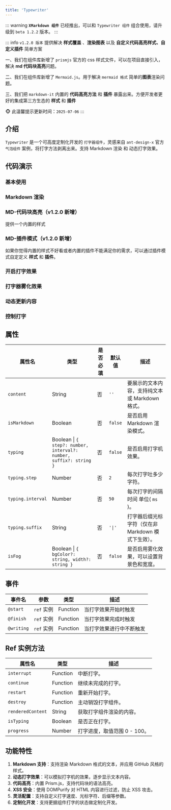 ```yaml
---
title: 'Typewriter'
---
```


::: warning
**`XMarkdown 组件`** 已经推出，可以和 `Typewriter 组件` 组合使用，请升级到 `beta 1.2.2` 版本。
:::

::: info
`v1.2.0 版本` 提供解决 **样式覆盖** 、**渲染图表** 以及 **自定义代码高亮样式、自定义插件** 简单方案

一、我们在组件库新增了 `prismjs` 官方的 css 样式文件，可以在项目直接引入，解决 **md 代码块高亮**问题。

二、我们在组件库新增了 `Mermaid.js`。用于解决 `mermaid 格式` 简单的**图表**渲染问题。

三、我们把 `markdown-it` 内置的 **代码高亮方法** 和 **插件** 暴露出来。方便开发者更好的集成第三方生态的 **样式** 和 **插件**

🐵 此温馨提示更新时间：`2025-07-06`
:::

## 介绍

`Typewriter` 是一个可高度定制化开发的 `打字器组件`，灵感来自 `ant-design-x` 官方 `气泡组件` 案例，将打字方法剥离出来。支持 Markdown 渲染 和 动态打字效果。

## 代码演示

### 基本使用

<demo src="./demos/content.vue"></demo>

### Markdown 渲染

<demo src="./demos/isMarkdown.vue"></demo>

### MD-代码块高亮（v1.2.0 新增）

提供一个内置的样式

<demo src="./demos/newMarkDown.vue"></demo>

### MD-插件模式（v1.2.0 新增）

如果你觉得内置的样式不好看或者内置的插件不能满足你的需求，可以通过插件模式自定定义 **样式** 和 **插件**。

<demo src="./demos/mermaid.vue"></demo>

### 开启打字效果

<demo src="./demos/typing.vue"></demo>

### 打字器雾化效果

<demo src="./demos/isFog.vue"></demo>

### 动态更新内容

<demo src="./demos/updates.vue"></demo>

### 控制打字

<demo src="./demos/customized.vue"></demo>

## 属性

| 属性名            | 类型                                                               | 是否必填 | 默认值  | 描述                                               |
| ----------------- | ------------------------------------------------------------------ | -------- | ------- | -------------------------------------------------- |
| `content`         | String                                                             | 否       | `''`    | 要展示的文本内容，支持纯文本或 Markdown 格式。     |
| `isMarkdown`      | Boolean                                                            | 否       | `false` | 是否启用 Markdown 渲染模式。                       |
| `typing`          | Boolean \| `{ step?: number, interval?: number, suffix?: string }` | 否       | `false` | 是否启用打字机效果。                               |
| `typing.step`     | Number                                                             | 否       | `2`     | 每次打字吐多少字符。                               |
| `typing.interval` | Number                                                             | 否       | `50`    | 每次打字的间隔时间 单位( `ms` )。                  |
| `typing.suffix`   | String                                                             | 否       | `'\|'`  | 打字器后缀光标字符（仅在非 Markdown 模式下生效）。 |
| `isFog`           | Boolean \| `{ bgColor?: string, width?: string }`                  | 否       | `false` | 是否启用雾化效果，可以设置背景色和宽度。           |

## 事件

| 事件名     | 参数       | 类型     | 描述                     |
| ---------- | ---------- | -------- | ------------------------ |
| `@start`   | `ref` 实例 | Function | 当打字效果开始时触发     |
| `@finish`  | `ref` 实例 | Function | 当打字效果完成时触发     |
| `@writing` | `ref` 实例 | Function | 当打字效果进行中不断触发 |

## Ref 实例方法

| 属性名            | 类型     | 描述                         |
| ----------------- | -------- | ---------------------------- |
| `interrupt`       | Function | 中断打字。                   |
| `continue`        | Function | 继续未完成的打字。           |
| `restart`         | Function | 重新开始打字。               |
| `destroy`         | Function | 主动销毁打字组件。           |
| `renderedContent` | String   | 获取打字组件渲染的内容。     |
| `isTyping`        | Boolean  | 是否正在打字。               |
| `progress`        | Number   | 打字进度，取值范围 0 - 100。 |

## 功能特性

1. **Markdown 支持**：支持渲染 Markdown 格式的文本，并应用 GitHub 风格的样式。
2. **动态打字效果**：可以模拟打字机的效果，逐步显示文本内容。
3. **代码高亮**：内置 Prism.js，支持代码块的语法高亮。
4. **XSS 安全**：使用 DOMPurify 对 HTML 内容进行过滤，防止 XSS 攻击。
5. **灵活配置**：支持自定义打字速度、光标字符、后缀等参数。
6. **定制化开发**：支持更据组件打字的状态做定制化开发。
